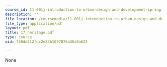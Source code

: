 ```yaml
---
course_id: 11-001j-introduction-to-urban-design-and-development-spring-2006
description: ''
file_location: /coursemedia/11-001j-introduction-to-urban-design-and-development-spring-2006/760dd312fdc2e83b1097076a30a9a622_17_heritage.pdf
file_type: application/pdf
layout: pdf
title: 17_heritage.pdf
type: course
uid: 760dd312fdc2e83b1097076a30a9a622

---
```

None